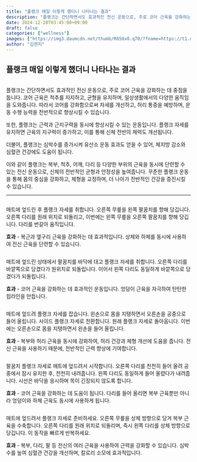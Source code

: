 ```yaml
---
title: "플랭크 매일 이렇게 했더니 나타나는 결과"
description: "플랭크는 간단하면서도 효과적인 전신 운동으로, 주로 코어 근육을 강화하는 데 중점을 둡니다. 코어 근육은 척추를 지지하고, 균형을 유지하며, 일상생활에서의 다양한 움직임을 도와줍니다. 따라서 코어를 강화함으로써 자세를 개선하고, 허리 통증을 예방하며, 운동 수행 능력을"
date: 2024-12-20T03:45:00+09:00
draft: false
categories: ["wellness"]
images: ["https://img3.daumcdn.net/thumb/R658x0.q70/?fname=https://t1.daumcdn.net/news/202411/15/tenbody/20241115073018020fhni.jpg", "https://t1.daumcdn.net/news/202411/15/tenbody/20241115073018392hcri.gif", "https://t1.daumcdn.net/news/202411/15/tenbody/20241115073018803pqqt.gif", "https://t1.daumcdn.net/news/202411/15/tenbody/20241115073019199birb.gif", "https://t1.daumcdn.net/news/202411/15/tenbody/20241115073019582ygoi.gif"]
author: "김현지"
---
```


<h2 >플랭크 매일 이렇게 했더니 나타나는 결과</h2> <figure ><img src="https://img3.daumcdn.net/thumb/R658x0.q70/?fname=https://t1.daumcdn.net/news/202411/15/tenbody/20241115073018020fhni.jpg" alt=""/></figure> <p>플랭크는 간단하면서도 효과적인 전신 운동으로, 주로 코어 근육을 강화하는 데 중점을 둡니다. 코어 근육은 척추를 지지하고, 균형을 유지하며, 일상생활에서의 다양한 움직임을 도와줍니다. 따라서 코어를 강화함으로써 자세를 개선하고, 허리 통증을 예방하며, 운동 수행 능력을 전반적으로 향상시킬 수 있습니다.</p> <p>또한, 플랭크는 근력과 근지구력을 동시에 향상시킬 수 있는 운동입니다. 플랭크 자세를 유지하면 근육의 지구력이 증가하고, 이를 통해 신체 전반의 체력도 개선됩니다.</p> <p>더불어, 플랭크는 심박수를 증가시켜 유산소 운동 효과도 얻을 수 있어, 체지방 감소와 심혈관 건강에도 도움이 됩니다.</p> <p>이와 같이 플랭크는 복부, 척추, 어깨, 다리 등 다양한 부위의 근육을 동시에 단련할 수 있는 전신 운동으로, 신체의 전반적인 균형과 안정성을 높여줍니다. 꾸준한 플랭크 운동을 통해 몸의 중심을 강화하고, 체형을 교정하며, 더 나아가 전반적인 건강을 증진시킬 수 있습니다.</p> <hr /> <figure ><img src="https://t1.daumcdn.net/news/202411/15/tenbody/20241115073018392hcri.gif" alt=""/></figure> <p>매트에 엎드린 후 플랭크 자세를 취합니다. 오른쪽 무릎을 왼쪽 팔꿈치를 향해 당깁니다. 오른쪽 다리를 원래 위치로 되돌리고, 이번에는 왼쪽 무릎을 오른쪽 팔꿈치를 향해 당깁니다. 다리를 번갈아 움직입니다.</p> <p><strong>효과</strong> - 복근과 옆구리 근육을 강화하는 데 효과적입니다. 상체와 하체를 동시에 사용하여 전신 근육을 단련할 수 있습니다.</p> <figure ><img src="https://t1.daumcdn.net/news/202411/15/tenbody/20241115073018803pqqt.gif" alt=""/></figure> <p>매트에 엎드린 상태에서 팔꿈치를 바닥에 대고 플랭크 자세를 취합니다. 오른쪽 다리를 바깥쪽으로 당겼다가 원위치로 되돌립니다. 이어서 왼쪽 다리도 동일하게 바깥쪽으로 당겼다가 되돌립니다.</p> <p><strong>효과</strong> - 코어 근육을 강화하는 데 효과적인 운동입니다. 엉덩이 근육을 자극하여 탄탄한 힙라인을 만듭니다.</p> <figure ><img src="https://t1.daumcdn.net/news/202411/15/tenbody/20241115073019199birb.gif" alt=""/></figure> <p>매트에 엎드려 플랭크 자세를 잡습니다. 왼손으로 몸을 지탱하면서 오른손을 공중으로 들어 올립니다. 사이드 플랭크 자세로 전환합니다. 원래 플랭크 자세로 돌아옵니다. 이번에는 오른손으로 몸을 지탱하면서 왼손을 들어 올립니다.</p> <p><strong>효과</strong> - 복부와 허리 근육을 동시에 강화하여, 허리 건강과 체형 개선에 도움을 줍니다. 전신 근육을 사용하기 때문에, 전반적인 근력 향상에 기여합니다.</p> <figure ><img src="https://t1.daumcdn.net/news/202411/15/tenbody/20241115073019582ygoi.gif" alt=""/></figure> <p>팔꿈치 플랭크 자세로 매트에 엎드려서 시작합니다. 오른쪽 다리를 천천히 들어 올려 공중에서 잠시 유지한 후, 천천히 내려줍니다. 왼쪽 다리도 동일하게 들어 올렸다가 내려줍니다. 시선은 바닥을 응시하며 목이 긴장되지 않도록 합니다.</p> <p><strong>효과</strong> - 코어 근육을 강화하는 데 도움이 됩니다. 다리를 들어 올리면 복부 근육뿐만 아니라 엉덩이와 하체 근육도 동시에 사용하게 됩니다.</p> <figure ><img src="https://t1.daumcdn.net/news/202411/15/tenbody/20241115073019827eswx.gif" alt=""/></figure> <p>매트에 엎드려서 플랭크 자세로 준비하세요. 오른쪽 무릎을 상체 방향으로 당겨 복부 근육을 수축합니다. 오른쪽 다리를 원래 위치로 되돌리며, 즉시 왼쪽 다리를 상체 방향으로 당깁니다. 이 동작을 빠르게 반복하세요.</p> <p><strong>효과</strong> - 복부, 다리, 팔 등 전신의 여러 근육을 사용하여 근력을 강화할 수 있습니다. 심박수를 높여 심혈관 건강을 개선하며, 칼로리 소모에 효과적입니다.</p>